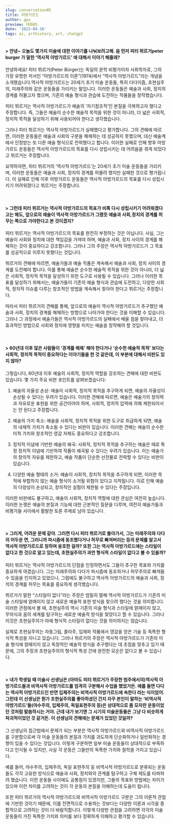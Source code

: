 ```yaml
---
slug: conversation05
title: 아방가르드
author: gpu
preview: 대화05
date: '2023-04-16'
tags: ai, arthistory, art, chatgpt
---
```


#### > 안녕~ 오늘도 몇가지 미술에 대한 이야기를 나눠보려고해. 음 먼저 피터 뷔르거peter burger 가 말한 ‘역사적 아방가르드’ 애 대해서 이야기 해줄래?

안녕하세요! 피터 뷔르거(Peter Bürger)는 독일의 문학 비평가이자 사회학자로, 그의 가장 유명한 저서인 “아방가르드의 이론”(1974)에서 “역사적 아방가르드”라는 개념을 소개했습니다.역사적 아방가르드는 20세기 초기 미술 운동들, 특히 다다이즘, 초현실주의, 미래주의와 같은 운동들을 가리키는 말입니다. 이러한 운동들은 예술과 사회, 정치의 경계를 허물고자 했으며, 기존의 예술 형식과 관습에 도전하는 작품들을 창작했습니다.

피터 뷔르거는 역사적 아방가르드가 예술의 ‘자기참조적’인 본질을 극복하고자 했다고 주장합니다. 즉, 그들은 예술이 순수한 예술적 목적을 위한 것이 아니라, 더 넓은 사회적, 정치적 목적을 달성하기 위해 사용되어야 한다고 생각했습니다.

그러나 피터 뷔르거는 역사적 아방가르드가 실패했다고 평가합니다. 그의 견해에 따르면, 이러한 운동들은 예술과 사회의 구분을 해체하는 데 성공하지 못했으며, 대신 예술계에서 인정받는 또 다른 예술 형식으로 전락했다고 합니다. 이러한 실패로 인해 향후 아방가르드 운동들은 역사적 아방가르드의 목표를 다시 성립시키는 데 어려움을 겪게 되었다고 뷔르거는 주장합니다.

요약하자면, 피터 뷔르거의 ‘역사적 아방가르드’는 20세기 초기 미술 운동들을 가리키며, 이러한 운동들은 예술과 사회, 정치의 경계를 허물려 했지만 실패한 것으로 평가됩니다. 이 실패로 인해 이후 아방가르드 운동들은 역사적 아방가르드의 목표를 다시 성립시키기 어려워졌다고 뷔르거는 주장합니다.

&nbsp;

#### > 그런데 피터 뷔르거는 역사적 아방가르드의 목표가 비록 다시 성립시키기 어려워졌다고는 해도, 앞으로의 예술이 역사적 아방가르드가 그랬듯 예술과 사회,정치의 경계를 허무는 쪽으로 가야한다고 본 것이겠지?

피터 뷔르거는 역사적 아방가르드의 목표를 완전히 부정하는 것은 아닙니다. 사실, 그는 예술이 사회와 정치에 대한 책임감을 가져야 하며, 예술과 사회, 정치 사이의 경계를 해체하는 것이 중요하다고 강조합니다. 그러나 그의 주장은 역사적 아방가르드가 그 목표를 성공적으로 이루지 못했다는 것입니다.

뷔르거의 견해에 따르면, 예술가들과 예술 작품은 계속해서 예술과 사회, 정치 사이의 경계를 도전해야 합니다. 이를 통해 예술은 순수한 예술적 목적을 위한 것이 아니라, 더 넓은 사회적, 정치적 목적을 달성하기 위한 도구로 사용될 수 있습니다. 그러나 이러한 목표를 달성하기 위해서는, 예술가들이 기존의 예술 형식과 관습에 도전하고, 다양한 사회적, 정치적 이슈를 다루는 창조적인 방법을 계속해서 찾아야 한다고 뷔르거는 주장합니다.

따라서 피터 뷔르거의 견해를 통해, 앞으로의 예술이 역사적 아방가르드가 추구했던 예술과 사회, 정치의 경계를 해체하는 방향으로 나아가야 한다는 것을 이해할 수 있습니다. 그러나 그 과정에서 예술가들은 역사적 아방가르드의 실패에서 배울 점을 찾아내고, 더 효과적인 방법으로 사회와 정치에 영향을 미치는 예술을 창작해야 할 것입니다.

&nbsp;

#### > 60년대 이후 많은 사람들이 ‘경계를 해체’ 해야 한다거나 ‘순수한 예술적 목적’ 보다는 사회적, 정치적 목적이 중요하다는 이야기들을 한 것 같은데, 이 부분에 대해서 비판도 있지 않아?  

그렇습니다, 60년대 이후 예술의 사회적, 정치적 역할을 강조하는 견해에 대한 비판도 있습니다. 몇 가지 주요 비판 포인트를 살펴보겠습니다:

1. 예술의 자율성 손상: 예술이 사회적, 정치적 목적을 추구하게 되면, 예술의 자율성이 손상될 수 있다는 우려가 있습니다. 이러한 견해에 따르면, 예술은 예술가의 창의력과 자유로운 표현을 위한 공간이어야 하며, 사회적, 정치적 압력에 의해 제한되어서는 안 된다고 주장합니다.

2. 예술의 가치 축소: 예술을 사회적, 정치적 목적을 위한 도구로 취급하게 되면, 예술의 내재적 가치가 축소될 수 있다는 비판이 있습니다. 이러한 견해는 예술의 순수한 미적 가치와 창조적인 영감 자체도 중요하다고 강조합니다.

3. 정치적 이념에 기반한 예술의 왜곡: 사회적, 정치적 목적을 추구하는 예술은 때로 특정 정치적 이념에 기반하여 작품이 왜곡될 수 있다는 우려가 있습니다. 이는 예술가의 창의적 자유를 제한하고, 예술 작품이 단순한 선전물로 전락할 수 있다는 비판이 있습니다.

4. 다양한 예술 형태의 소거: 예술이 사회적, 정치적 목적을 추구하게 되면, 이러한 목적에 부합하지 않는 예술 형식이 소거될 위험이 있다고 지적됩니다. 이로 인해 예술의 다양성이 손상되고, 창의적인 실험이 제한될 수 있다는 주장입니다.

이러한 비판에도 불구하고, 예술의 사회적, 정치적 역할에 대한 관심은 여전히 높습니다. 이러한 논쟁은 예술의 본질과 기능에 대한 근본적인 질문을 다루며, 여전히 예술가들과 비평가들 사이에서 활발한 토론 주제로 남아 있습니다.

&nbsp;

#### > 그러게, 어려운 문제 같아. 그러면 다시 피터 뷔르거로 돌아가서, 그는 미래주의와 다다의 어두운 면, 그러니까 파시즘에 동조했다거나 허무로 빠져버리는 등의 문제를 알고서 역사적 아방가르드로 칭하며 옹호한 걸까? 또한 그는 역사적 아방가르드에는 스타일이 없다고 한 것으로 알고 있는데, 초현실주의가 과연 형식적 스타일이 없다고 볼 수 있을까?

피터 뷔르거는 역사적 아방가르드의 단점을 인정하면서도 그들이 추구한 목표와 가치를 중요하게 여겼습니다. 그는 미래주의와 다다가 파시즘에 동조하거나 허무주의로 빠져들 수 있음을 인지하고 있었으나, 그럼에도 불구하고 역사적 아방가르드의 예술과 사회, 정치의 경계를 허무는 목표를 중요하게 생각했습니다.

 뷔르거가 말한 “스타일이 없다”라는 주장은 엄밀히 말해 역사적 아방가르드가 기존의 미술 스타일에 얽매이지 않고 새로운 예술적 표현 방식을 찾으려 했다는 것을 의미합니다. 이러한 관점에서 볼 때, 초현실주의 역시 기존의 미술 형식과 스타일에 얽매이지 않고, 무의식과 꿈의 세계를 탐구하는 새로운 예술적 방식을 찾았다고 할 수 있습니다. 그러나 이것은 초현실주의가 아예 형식적 스타일이 없다는 것을 의미하지는 않습니다.

 실제로 초현실주의는 자동그림, 콜라주, 입체파 작품에서 영감을 얻은 기술 등 독특한 형식적 특성을 지니고 있습니다. 그러나 뷔르거의 주장은 역사적 아방가르드가 기존의 미술 형식에 얽매이지 않고 독창적인 예술적 방식을 추구했다는 데 초점을 맞추고 있기 때문에, 그의 주장과 초현실주의의 형식적 특성 간에 완전한 모순은 없다고 볼 수 있습니다.

&nbsp;

#### > 내가 학생일 때 미술사 선생님은 (아마도 피터 뷔르거가 주장한 범주에서의)역사적 아방가르드들과 비역사적 아방가르드를 엄격히 구분해서 수업을 했었거든. 예를 들면 다다는 역사적 아방가르드인 반면 입체주의는 비역사적 아방가르드에 속한다 라는 식이었어. 그런데 이 선생님은 뭔가 초현실주의를 좋아하셨던 건지 자꾸 본인이 말하는 ‘비역사적 아방가르드’들(야수주의, 입체주의, 독일표현주의 등)은 상대적으로 좀 모자란 운동이었던 것처럼 말씀하시는 거야. 근데 내가 보기엔 그 시기의 미술운동들은 그냥 다 비슷하게 파괴적이었던 것 같거든. 이 선생님의 견해에는 문제가 있었던 것일까?   

그 선생님의 접근법에서 문제가 되는 부분은 역사적 아방가르드와 비역사적 아방가르드를 구분함으로써 각 미술 운동들의 본질과 가치를 과도하게 단순화하거나 일반화하는 경향이 있을 수 있다는 것입니다. 이렇게 구분하면 일부 미술 운동들이 상대적으로 부족하다고 인식될 수 있지만, 사실 각 운동은 그들만의 독특한 가치와 철학을 가지고 있습니다.

예를 들어, 야수주의, 입체주의, 독일 표현주의 등 비역사적 아방가르드로 분류되는 운동들도 각각 고유한 방식으로 예술과 사회, 정치와의 관계를 탐구하고 구체 제도를 타파하려 했습니다. 이런 운동들 사이에도 공통점이 있겠지만, 그들의 목표와 방법에는 차이가 있으며 이런 차이를 고려하는 것이 각 운동의 본질을 이해하는데 도움이 됩니다.

또한 피터 뷔르거의 역사적 아방가르드와 비역사적 아방가르드 구분은 그의 이론적 관점에 기반한 것이기 때문에, 이를 전면적으로 수용하는 것보다는 다양한 이론과 시각을 종합적으로 고려하는 것이 더 바람직합니다. 이렇게 다양한 관점을 고려하면 각각의 미술 운동들이 가진 독특한 가치와 의미를 보다 정확하게 이해하고 평가할 수 있습니다.